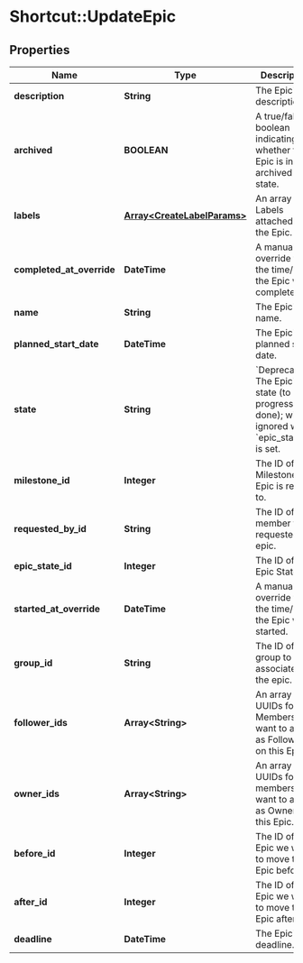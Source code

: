 # Shortcut::UpdateEpic

## Properties
Name | Type | Description | Notes
------------ | ------------- | ------------- | -------------
**description** | **String** | The Epic&#x27;s description. | [optional] 
**archived** | **BOOLEAN** | A true/false boolean indicating whether the Epic is in archived state. | [optional] 
**labels** | [**Array&lt;CreateLabelParams&gt;**](CreateLabelParams.md) | An array of Labels attached to the Epic. | [optional] 
**completed_at_override** | **DateTime** | A manual override for the time/date the Epic was completed. | [optional] 
**name** | **String** | The Epic&#x27;s name. | [optional] 
**planned_start_date** | **DateTime** | The Epic&#x27;s planned start date. | [optional] 
**state** | **String** | &#x60;Deprecated&#x60; The Epic&#x27;s state (to do, in progress, or done); will be ignored when &#x60;epic_state_id&#x60; is set. | [optional] 
**milestone_id** | **Integer** | The ID of the Milestone this Epic is related to. | [optional] 
**requested_by_id** | **String** | The ID of the member that requested the epic. | [optional] 
**epic_state_id** | **Integer** | The ID of the Epic State. | [optional] 
**started_at_override** | **DateTime** | A manual override for the time/date the Epic was started. | [optional] 
**group_id** | **String** | The ID of the group to associate with the epic. | [optional] 
**follower_ids** | **Array&lt;String&gt;** | An array of UUIDs for any Members you want to add as Followers on this Epic. | [optional] 
**owner_ids** | **Array&lt;String&gt;** | An array of UUIDs for any members you want to add as Owners on this Epic. | [optional] 
**before_id** | **Integer** | The ID of the Epic we want to move this Epic before. | [optional] 
**after_id** | **Integer** | The ID of the Epic we want to move this Epic after. | [optional] 
**deadline** | **DateTime** | The Epic&#x27;s deadline. | [optional] 


